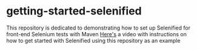 # getting-started-selenified
This repository is dedicated to demonstrating how to set up Selenified for front-end Selenium tests with Maven
[Here's](https://youtu.be/cmk1tmBZoO0) a video with instructions on how to get started with Selenified using this repository as an example 
